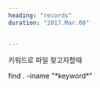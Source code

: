 ```yaml
---
heading: "records"
duration: "2017.Mar.08"


---
```


키워드로 파일 찾고자할때

>
find . -iname \"\*keyword\*\"
